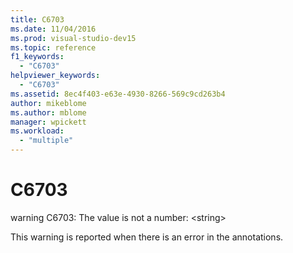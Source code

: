 ```yaml
---
title: C6703
ms.date: 11/04/2016
ms.prod: visual-studio-dev15
ms.topic: reference
f1_keywords:
  - "C6703"
helpviewer_keywords:
  - "C6703"
ms.assetid: 8ec4f403-e63e-4930-8266-569c9cd263b4
author: mikeblome
ms.author: mblome
manager: wpickett
ms.workload:
  - "multiple"
---
```

# C6703
warning C6703: The value is not a number: \<string>

 This warning is reported when there is an error in the annotations.